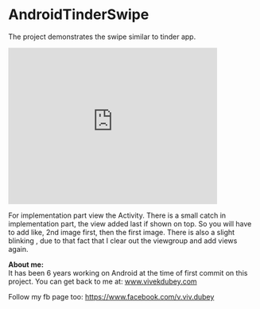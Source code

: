 # AndroidTinderSwipe
The project demonstrates the swipe similar to tinder app.

<iframe width="420" height="315" src="https://www.youtube.com/embed/xUQSAYGzj1Q" frameborder="0" allowfullscreen></iframe>


For implementation part view the Activity.
There is a small catch in implementation part, the view added last if shown on top.
So you will have to add like, 2nd image first, then the first image.
There is also a slight blinking , due to that fact that I clear out the viewgroup
and add views again.


<b>About me:</b>
<br>
It has been 6 years working on Android at the time of first commit on this project.
You can get back to me at:
www.vivekdubey.com

Follow my fb page too:
https://www.facebook.com/v.viv.dubey

